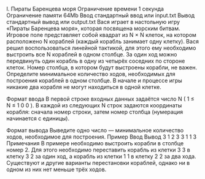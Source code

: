 I. Пираты Баренцева моря
Ограничение времени	1 секунда
Ограничение памяти	64Mb
Ввод	стандартный ввод или input.txt
Вывод	стандартный вывод или output.txt
Вася играет в настольную игру «Пираты Баренцева моря», которая посвящена морским битвам. Игровое поле представляет собой квадрат из 
N
×
N
 клеток, на котором расположено 
N
 кораблей (каждый корабль занимает одну клетку).
Вася решил воспользоваться линейной тактикой, для этого ему необходимо выстроить все 
N
 кораблей в одном столбце. За один ход можно передвинуть один корабль в одну из четырёх соседних по стороне клеток. Номер столбца, в котором будут выстроены корабли, не важен. Определите минимальное количество ходов, необходимых для построения кораблей в одном столбце. В начале и процессе игры никакие два корабля не могут находиться в одной клетке.

Формат ввода
В первой строке входных данных задаётся число 
N
 (
1
≤
N
≤
1
0
0
).
В каждой из следующих 
N
 строк задаются координаты корабля: сначала номер строки, затем номер столбца (нумерация начинается с единицы).

Формат вывода
Выведите одно число — минимальное количество ходов, необходимое для построения.
Пример
Ввод	Вывод
3
1 2
3 3
1 1
3
Примечания
В примере необходимо выстроить корабли в столбце номер 2. Для этого необходимо переставить корабль из клетки 3 3 в клетку 3 2 за один ход, а корабль из клетки 1 1 в клетку 2 2 за два хода. Существуют и другие варианты перестановки кораблей, однако ни в одном из них нет меньше трёх ходов.
